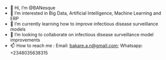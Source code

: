 - 👋 Hi, I’m @BANesque
- 👀 I’m interested in Big Data, Artificial Intelligence, Machine Learning and ERP
- 🌱 I’m currently learning how to improve infectious disease surveillance models
- 💞️ I’m looking to collaborate on infectious disease surveillance model improvements 
- 📫 How to reach me : Email: bakare.a.n@gmail.com; Whatsapp: +2348035638315

<!---
BANesque/BANesque is a ✨ special ✨ repository because its `README.md` (this file) appears on your GitHub profile.
You can click the Preview link to take a look at your changes.
--->

